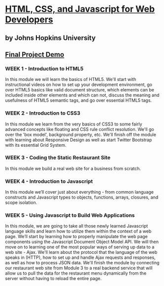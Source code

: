 # [HTML, CSS, and Javascript for Web Developers](https://www.coursera.org/learn/html-css-javascript-for-web-developers?)
## by Johns Hopkins University

## [Final Project Demo](https://cenacrharsh.github.io/David-Chu-s-China-Bistro/)

### WEEK 1 - Introduction to HTML5

In this module we will learn the basics of HTML5. We'll start with instructional videos on how to set up your development environment, go over HTML5 basics like valid document structure, which elements can be included inside other elements and which can not, discuss the meaning and usefulness of HTML5 semantic tags, and go over essential HTML5 tags.

### WEEK 2 - Introduction to CSS3

In this module we learn from the very basics of CSS3 to some fairly advanced concepts like floating and CSS rule conflict resolution. We'll go over the 'box model', background property, etc. We'll finish off the module with learning about Responsive Design as well as start Twitter Bootstrap with its essential Grid System.

### WEEK 3 - Coding the Static Restaurant Site

In this module we build a real web site for a business from scratch.
 
### WEEK 4 - Introduction to Javascript

In this module we’ll cover just about everything - from common language constructs and Javascript types to objects, functions, arrays, closures, and scope isolation.

### WEEK 5 - Using Javascript to Build Web Applications

In this module, we are going to take all those newly learned Javascript language skills and learn how to utilize them within the context of a web page. We’ll start by learning how to properly manipulate the web page components using the Javascript Document Object Model API. We will then move on to learning one of the most popular ways of serving up data to a web site - Ajax. We'll learn about the protocol that the language of the web speaks in (HTTP), how to set up and handle Ajax requests and responses, as well as how to process JSON data. We'll finish the module by connecting our restaurant web site from Module 3 to a real backend service that will allow us to pull the data for the restaurant menu dynamically from the server without having to reload the entire page.
